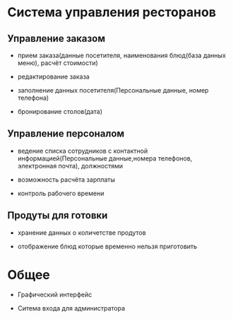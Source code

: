 # Система управления ресторанов

## Управление заказом
- прием заказа(данные посетителя, наименования блюд(база данных меню), расчёт стоимости)

- редактирование заказа

- заполнение данных посетителя(Персональные данные, номер телефона)

- бронирование столов(дата)
 
## Управление персоналом
- ведение списка сотрудников с контактной информацией(Персональные данные,номера телефонов, электронная почта), должностями

- возможность расчёта зарплаты

- контроль рабочего времени

## Продуты для готовки 
- хранение данных о количетстве продутов
  
- отображение блюд которые временно нельзя приготовить

# Общее

- Графический интерфейс

- Ситема входа для администратора 


